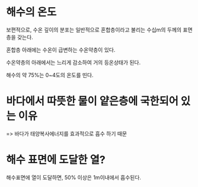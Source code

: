 # 해수의 온도

보편적으로, 수온 깊이의 분포는 일반적으로 혼합층이라고 불리는 수십m의 두께의 표면층을 갖는다.

혼합층 아래에는 수온이 급변하는 수온약층이 있다.

수온약층의 아래에서는 느리게 감소하여 거의 등온상태가 된다.

해수의 약 75%는 0~4도의 온도를 띤다.

# 바다에서 따뜻한 물이 얕은층에 국한되어 있는 이유

=> 바다가 태양복사에너지를 효과적으로 흡수 하기 때문

# 해수 표면에 도달한 열?

해수표면에 열이 도달하면, 50% 이상은 1m이내에서 흡수된다.





